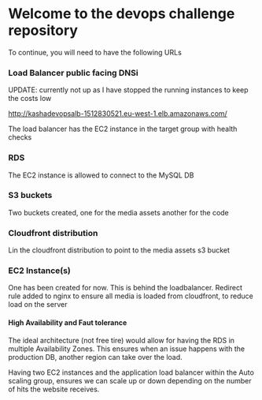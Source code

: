 # Welcome to the devops challenge repository

To continue, you will need to have the following URLs

### Load Balancer public facing DNSi
UPDATE: currently not up as I have stopped the running instances to keep the costs low

http://kashadevopsalb-1512830521.eu-west-1.elb.amazonaws.com/

The load balancer has the EC2 instance in the target group with health checks

### RDS
The EC2 instance is allowed to connect to the MySQL DB

### S3 buckets
Two buckets created, one for the media assets another for the code

### Cloudfront distribution
Lin the cloudfront distribution to point to the media assets s3 bucket

### EC2 Instance(s)
One has been created for now. This is behind the loadbalancer.
Redirect rule added to nginx to ensure all media is loaded from cloudfront, to reduce load on the server


#### High Availability and Faut tolerance

The ideal architecture (not free tire) would allow for having the RDS in multiple Availability Zones. 
This ensures when an issue happens with the production DB, another region can take over the load. 

Having two EC2 instances and the application load balancer within the Auto scaling group, 
ensures we can scale up or down depending on the number of hits the website receives. 

